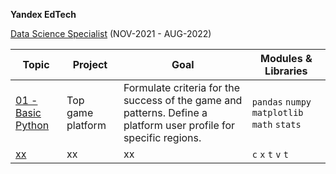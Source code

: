  **Yandex EdTech**
 
[Data Science Specialist](https://praktikum.yandex.ru/data-scientist) (NOV-2021 - AUG-2022)

| Topic | Project | Goal | Modules & Libraries |
| ----------- | ----- | ----------- | ---------- | 
| [01 - Basic Python](https://github.com/Ivan-Bebeshko/Yandex_Practicum/blob/6a5f5586e3de85277d28a3d1779e9928060482ff/01_basic_python/01_basic_python.ipynb) | Top game platform | Formulate criteria for the success of the game and patterns. Define a platform user profile for specific regions. | `pandas` `numpy` `matplotlib` `math` `stats` |
| [xx]() | xx | xx | `c` `x` `t` `v` `t` |
